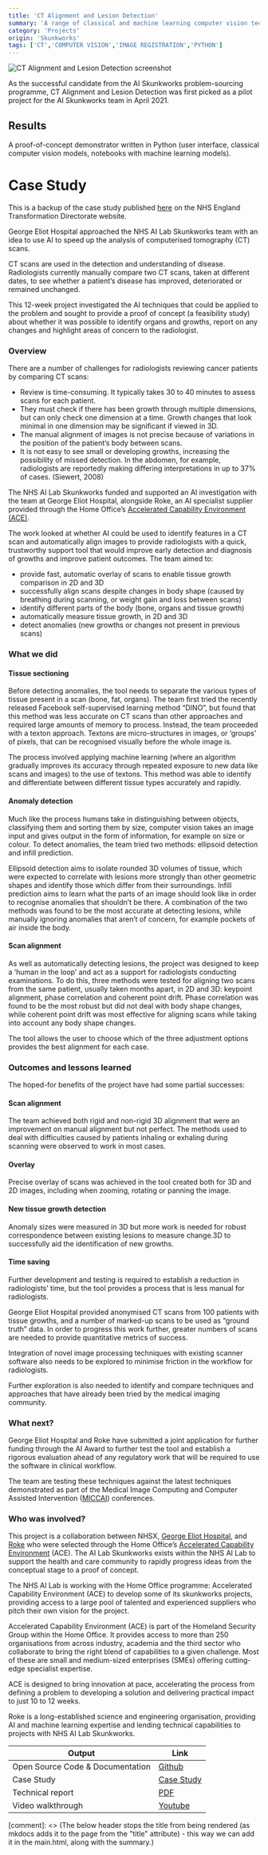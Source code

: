 ```yaml
---
title: 'CT Alignment and Lesion Detection'
summary: 'A range of classical and machine learning computer vision techniques to align and detect lesions in anomyised CT scans over time from George Eliot Hospital NHS Trust.'
category: 'Projects'
origin: 'Skunkworks'
tags: ['CT','COMPUTER VISION','IMAGE REGISTRATION','PYTHON']
---
```


![CT Alignment and Lesion Detection screenshot](../images/ct-alignment.png)

As the successful candidate from the AI Skunkworks problem-sourcing programme, CT Alignment and Lesion Detection was first picked as a pilot project for the AI Skunkworks team in April 2021.

## Results

A proof-of-concept demonstrator written in Python (user interface, classical computer vision models, notebooks with machine learning models).

# Case Study 

This is a backup of the case study published [here](https://transform.england.nhs.uk/ai-lab/explore-all-resources/develop-ai/using-ai-to-identify-tissue-growth-from-ct-scans/) on the NHS England Transformation Directorate website.

George Eliot Hospital approached the NHS AI Lab Skunkworks team with an idea to use AI to speed up the analysis of computerised tomography (CT) scans.

CT scans are used in the detection and understanding of disease. Radiologists currently manually compare two CT scans, taken at different dates, to see whether a patient’s disease has improved, deteriorated or remained unchanged.

This 12-week project investigated the AI techniques that could be applied to the problem and sought to provide a proof of concept (a feasibility study) about whether it was possible to identify organs and growths, report on any changes and highlight areas of concern to the radiologist.

### Overview
There are a number of challenges for radiologists reviewing cancer patients by comparing CT scans:

- Review is time-consuming. It typically takes 30 to 40 minutes to assess scans for each patient.
- They must check if there has been growth through multiple dimensions, but can only check one dimension at a time. Growth changes that look minimal in one dimension may be significant if viewed in 3D.
- The manual alignment of images is not precise because of variations in the position of the patient’s body between scans.
- It is not easy to see small or developing growths, increasing the possibility of missed detection. In the abdomen, for example, radiologists are reportedly making differing interpretations in up to 37% of cases. (Siewert, 2008)

The NHS AI Lab Skunkworks funded and supported an AI investigation with the team at George Eliot Hospital, alongside Roke, an AI specialist supplier provided through the Home Office’s [Accelerated Capability Environment (ACE)](https://transform.england.nhs.uk/ai-lab/explore-all-resources/develop-ai/using-ai-to-identify-tissue-growth-from-ct-scans/#who).

The work looked at whether AI could be used to identify features in a CT scan and automatically align images to provide radiologists with a quick, trustworthy support tool that would improve early detection and diagnosis of growths and improve patient outcomes. The team aimed to:

- provide fast, automatic overlay of scans to enable tissue growth comparison in 2D and 3D
- successfully align scans despite changes in body shape (caused by breathing during scanning, or weight gain and loss between scans)
- identify different parts of the body (bone, organs and tissue growth)
- automatically measure tissue growth, in 2D and 3D
- detect anomalies (new growths or changes not present in previous scans)

### What we did
#### Tissue sectioning
Before detecting anomalies, the tool needs to separate the various types of tissue present in a scan (bone, fat, organs). The team first tried the recently released Facebook self-supervised learning method “DINO”, but found that this method was less accurate on CT scans than other approaches and required large amounts of memory to process. Instead, the team proceeded with a texton approach. Textons are micro-structures in images, or ‘groups’ of pixels, that can be recognised visually before the whole image is.

The process involved applying machine learning (where an algorithm gradually improves its accuracy through repeated exposure to new data like scans and images) to the use of textons. This method was able to identify and differentiate between different tissue types accurately and rapidly.

#### Anomaly detection
Much like the process humans take in distinguishing between objects, classifying them and sorting them by size, computer vision takes an image input and gives output in the form of information, for example on size or colour. To detect anomalies, the team tried two methods: ellipsoid detection and infill prediction.

Ellipsoid detection aims to isolate rounded 3D volumes of tissue, which were expected to correlate with lesions more strongly than other geometric shapes and identify those which differ from their surroundings. Infill prediction aims to learn what the parts of an image should look like in order to recognise anomalies that shouldn’t be there. A combination of the two methods was found to be the most accurate at detecting lesions, while manually ignoring anomalies that aren’t of concern, for example pockets of air inside the body.

#### Scan alignment
As well as automatically detecting lesions, the project was designed to keep a ‘human in the loop’ and act as a support for radiologists conducting examinations. To do this, three methods were tested for aligning two scans from the same patient, usually taken months apart, in 2D and 3D: keypoint alignment, phase correlation and coherent point drift. Phase correlation was found to be the most robust but did not deal with body shape changes, while coherent point drift was most effective for aligning scans while taking into account any body shape changes.

The tool allows the user to choose which of the three adjustment options provides the best alignment for each case.


### Outcomes and lessons learned
The hoped-for benefits of the project have had some partial successes:

#### Scan alignment
The team achieved both rigid and non-rigid 3D alignment that were an improvement on manual alignment but not perfect. The methods used to deal with difficulties caused by patients inhaling or exhaling during scanning were observed to work in most cases.

#### Overlay
Precise overlay of scans was achieved in the tool created both for 3D and 2D images, including when zooming, rotating or panning the image.

#### New tissue growth detection
Anomaly sizes were measured in 3D but more work is needed for robust correspondence between existing lesions to measure change.3D to successfully aid the identification of new growths.

#### Time saving
Further development and testing is required to establish a reduction in radiologists’ time, but the tool provides a process that is less manual for radiologists.

George Eliot Hospital provided anonymised CT scans from 100 patients with tissue growths, and a number of marked-up scans to be used as “ground truth” data. In order to progress this work further, greater numbers of scans are needed to provide quantitative metrics of success.

Integration of novel image processing techniques with existing scanner software also needs to be explored to minimise friction in the workflow for radiologists.

Further exploration is also needed to identify and compare techniques and approaches that have already been tried by the medical imaging community.


### What next?
George Eliot Hospital and Roke have submitted a joint application for further funding through the AI Award to further test the tool and establish a rigorous evaluation ahead of any regulatory work that will be required to use the software in clinical workflow.

The team are testing these techniques against the latest techniques demonstrated as part of the Medical Image Computing and Computer Assisted Intervention ([MICCAI](http://www.miccai.org/)) conferences.

### Who was involved?
This project is a collaboration between NHSX, [George Eliot Hospital](http://www.geh.nhs.uk/), and [Roke](https://www.roke.co.uk/) who were selected through the Home Office’s [Accelerated Capability Environment](https://www.gov.uk/government/groups/accelerated-capability-environment-ace) (ACE). The AI Lab Skunkworks exists within the NHS AI Lab to support the health and care community to rapidly progress ideas from the conceptual stage to a proof of concept.

The NHS AI Lab is working with the Home Office programme: Accelerated Capability Environment (ACE) to develop some of its skunkworks projects, providing access to a large pool of talented and experienced suppliers who pitch their own vision for the project.

Accelerated Capability Environment (ACE) is part of the Homeland Security Group within the Home Office. It provides access to more than 250 organisations from across industry, academia and the third sector who collaborate to bring the right blend of capabilities to a given challenge. Most of these are small and medium-sized enterprises (SMEs) offering cutting-edge specialist expertise.

ACE is designed to bring innovation at pace, accelerating the process from defining a problem to developing a solution and delivering practical impact to just 10 to 12 weeks.

Roke is a long-established science and engineering organisation, providing AI and machine learning expertise and lending technical capabilities to projects with NHS AI Lab Skunkworks.

Output|Link
---|---
Open Source Code & Documentation|[Github](https://github.com/nhsx/skunkworks-ct-alignment-lesion-detection)
Case Study|[Case Study](https://www.nhsx.nhs.uk/ai-lab/explore-all-resources/develop-ai/using-ai-to-identify-tissue-growth-from-ct-scans/)
Technical report|[PDF](https://github.com/nhsx/skunkworks-ct-alignment-lesion-detection/blob/main/docs/NHS_AI_Lab_Skunkworks_CT_Alignment_Lesion_Detection_Technical_Report.pdf)
Video walkthrough|[Youtube](http://www.youtube.com/watch?v=QygOnGLcszk)

[comment]: <> (The below header stops the title from being rendered (as mkdocs adds it to the page from the "title" attribute) - this way we can add it in the main.html, along with the summary.)
#